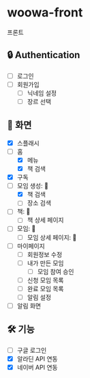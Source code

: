 # woowa-front
프론트

## 🔒 Authentication
- [ ] 로그인
- [ ] 회원가입
    - [ ] 닉네임 설정
    - [ ] 장르 선택

## 📌 화면
- [X] 스플래시
- [ ] 홈
  - [X] 메뉴
  - [X] 책 검색
- [x] 구독
- [ ] 모임 생성: 💙
    - [X] 책 검색
    - [ ] 장소 검색
- [ ] 책: 💙
    - [ ] 책 상세 페이지
- [ ] 모임: 💙
    - [ ] 모임 상세 페이지: 💙
- [ ] 마이페이지
    - [ ] 회원정보 수정
    - [ ] 내가 만든 모임
        - [ ] 모임 참여 승인
    - [ ] 신청 모임 목록
    - [ ] 완료 모임 목록
    - [ ] 알림 설정
- [ ] 알림 화면

## 🛠 기능
- [ ] 구글 로그인
- [X] 알라딘 API 연동
- [X] 네이버 API 연동